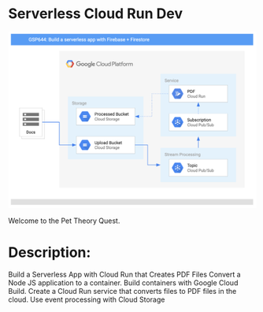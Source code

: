 # Serverless Cloud Run Dev

![Architecture](https://github.com/wirapratamaz/PDF-FILES/blob/main/images/rdJceyaxL3oLL7FfmPpl2b9gZu6gTewg%2BsJ%2B7Sq6E0I%3D.png)

Welcome to the Pet Theory Quest.

# Description: 
Build a Serverless App with Cloud Run that Creates PDF Files Convert a Node JS application to a container. Build containers with Google Cloud Build. Create a Cloud Run service that converts files to PDF files in the cloud. Use event processing with Cloud Storage
